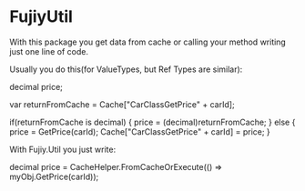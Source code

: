 FujiyUtil
=========
With this package you get data from cache or calling your method writing just one line of code.

Usually you do this(for ValueTypes, but Ref Types are similar):

decimal price;

var returnFromCache = Cache["CarClassGetPrice" + carId];

if(returnFromCache is decimal)
{
    price = (decimal)returnFromCache;
}
else
{
    price = GetPrice(carId);
    Cache["CarClassGetPrice" + carId] = price;
}

With Fujiy.Util you just write:

decimal price = CacheHelper.FromCacheOrExecute(() => myObj.GetPrice(carId));
